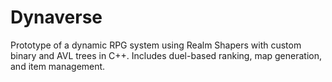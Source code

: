 # Dynaverse
Prototype of a dynamic RPG system using Realm Shapers with custom binary and AVL trees in C++. Includes duel-based ranking, map generation, and item management.
